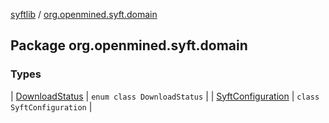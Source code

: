 [syftlib](../index.md) / [org.openmined.syft.domain](./index.md)

## Package org.openmined.syft.domain

### Types

| [DownloadStatus](-download-status/index.md) | `enum class DownloadStatus` |
| [SyftConfiguration](-syft-configuration/index.md) | `class SyftConfiguration` |

